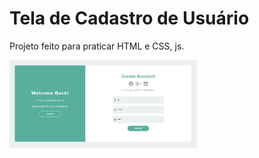 # Tela de Cadastro de Usuário
 
 Projeto feito para praticar HTML e CSS, js.

 <img width="300" src="./tela1.png">